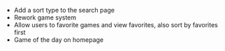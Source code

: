 -   Add a sort type to the search page
-   Rework game system
-   Allow users to favorite games and view favorites, also sort by favorites first
-   Game of the day on homepage
